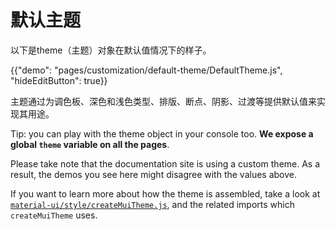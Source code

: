 # 默认主题

<p class="description">以下是theme（主题）对象在默认值情况下的样子。</p>

{{"demo": "pages/customization/default-theme/DefaultTheme.js", "hideEditButton": true}}

主题通过为调色板、深色和浅色类型、排版、断点、阴影、过渡等提供默认值来实现其用途。

Tip: you can play with the theme object in your console too. **We expose a global `theme` variable on all the pages**.

Please take note that the documentation site is using a custom theme. As a result, the demos you see here might disagree with the values above.

If you want to learn more about how the theme is assembled, take a look at [`material-ui/style/createMuiTheme.js`](https://github.com/mui-org/material-ui/blob/master/packages/material-ui/src/styles/createMuiTheme.js), and the related imports which `createMuiTheme` uses.